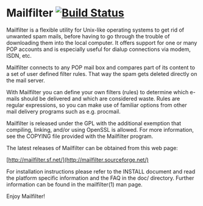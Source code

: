 # Mailfilter [![Build Status](https://travis-ci.org/nondeterministic/mailfilter.png?branch=master)](https://travis-ci.org/nondeterministic/mailfilter)

Mailfilter is a flexible utility for Unix-like operating systems to get rid of unwanted spam mails, before having to go through the
trouble of downloading them into the local computer.  It offers support for one or many POP accounts and is especially useful for
dialup connections via modem, ISDN, etc.

Mailfilter connects to any POP mail box and compares part of its content to a set of user defined filter rules.  That way the spam gets deleted directly on the mail server.

With Mailfilter you can define your own filters (rules) to determine which e-mails should be delivered and which are considered waste. Rules are regular expressions, so you can make use of familiar options from other mail delivery programs such as e.g. procmail.

Mailfilter is released under the GPL with the additional exemption that compiling, linking, and/or using OpenSSL is allowed.  For more information, see the COPYING file provided with the Mailfilter program.

The latest releases of Mailfilter can be obtained from this web page:

[http://mailfilter.sf.net/](http://mailfilter.sourceforge.net/)

For installation instructions please refer to the INSTALL document and read the platform specific information and the FAQ in the doc/ directory. Further information can be found in the mailfilter(1) man page.

Enjoy Mailfilter!
